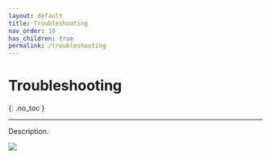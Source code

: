 ```yaml
---
layout: default
title: Troubleshooting
nav_order: 10
has_children: true
permalink: /troubleshooting
---
```


# Troubleshooting
{: .no_toc }

---

Description.

![](/orderlord-help-kds/assets/images/kds/section_kitchen_history_1.png)